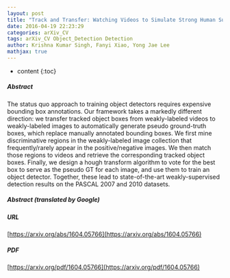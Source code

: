 ```yaml
---
layout: post
title: "Track and Transfer: Watching Videos to Simulate Strong Human Supervision for Weakly-Supervised Object Detection"
date: 2016-04-19 22:23:29
categories: arXiv_CV
tags: arXiv_CV Object_Detection Detection
author: Krishna Kumar Singh, Fanyi Xiao, Yong Jae Lee
mathjax: true
---
```


* content
{:toc}

##### Abstract
The status quo approach to training object detectors requires expensive bounding box annotations. Our framework takes a markedly different direction: we transfer tracked object boxes from weakly-labeled videos to weakly-labeled images to automatically generate pseudo ground-truth boxes, which replace manually annotated bounding boxes. We first mine discriminative regions in the weakly-labeled image collection that frequently/rarely appear in the positive/negative images. We then match those regions to videos and retrieve the corresponding tracked object boxes. Finally, we design a hough transform algorithm to vote for the best box to serve as the pseudo GT for each image, and use them to train an object detector. Together, these lead to state-of-the-art weakly-supervised detection results on the PASCAL 2007 and 2010 datasets.

##### Abstract (translated by Google)


##### URL
[https://arxiv.org/abs/1604.05766](https://arxiv.org/abs/1604.05766)

##### PDF
[https://arxiv.org/pdf/1604.05766](https://arxiv.org/pdf/1604.05766)

